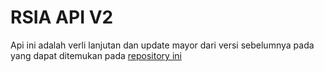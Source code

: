 # RSIA API V2
Api ini adalah verli lanjutan dan update mayor dari versi sebelumnya pada yang dapat ditemukan pada [repository ini](https://github.com/halimkun/rsia-api)
